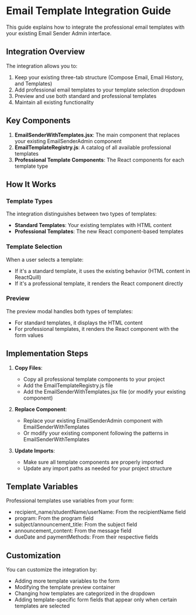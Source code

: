 # Email Template Integration Guide

This guide explains how to integrate the professional email templates with your existing Email Sender Admin interface.

## Integration Overview

The integration allows you to:
1. Keep your existing three-tab structure (Compose Email, Email History, and Templates)
2. Add professional email templates to your template selection dropdown
3. Preview and use both standard and professional templates
4. Maintain all existing functionality

## Key Components

1. **EmailSenderWithTemplates.jsx**: The main component that replaces your existing EmailSenderAdmin component
2. **EmailTemplateRegistry.js**: A catalog of all available professional templates
3. **Professional Template Components**: The React components for each template type

## How It Works

### Template Types

The integration distinguishes between two types of templates:
- **Standard Templates**: Your existing templates with HTML content
- **Professional Templates**: The new React component-based templates

### Template Selection

When a user selects a template:
- If it's a standard template, it uses the existing behavior (HTML content in ReactQuill)
- If it's a professional template, it renders the React component directly

### Preview

The preview modal handles both types of templates:
- For standard templates, it displays the HTML content
- For professional templates, it renders the React component with the form values

## Implementation Steps

1. **Copy Files**:
   - Copy all professional template components to your project
   - Add the EmailTemplateRegistry.js file
   - Add the EmailSenderWithTemplates.jsx file (or modify your existing component)

2. **Replace Component**:
   - Replace your existing EmailSenderAdmin component with EmailSenderWithTemplates
   - Or modify your existing component following the patterns in EmailSenderWithTemplates

3. **Update Imports**:
   - Make sure all template components are properly imported
   - Update any import paths as needed for your project structure

## Template Variables

Professional templates use variables from your form:
- recipient_name/studentName/userName: From the recipientName field
- program: From the program field
- subject/announcement_title: From the subject field
- announcement_content: From the message field
- dueDate and paymentMethods: From their respective fields

## Customization

You can customize the integration by:
- Adding more template variables to the form
- Modifying the template preview container
- Changing how templates are categorized in the dropdown
- Adding template-specific form fields that appear only when certain templates are selected

